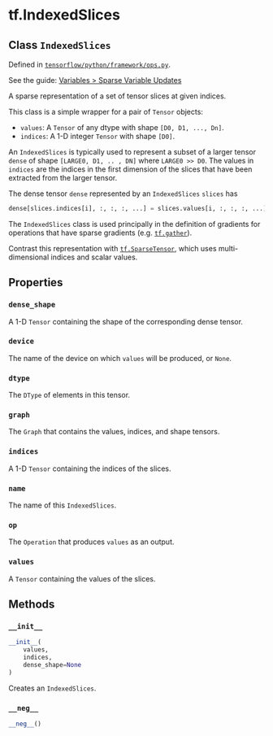 <div itemscope itemtype="http://developers.google.com/ReferenceObject">
<meta itemprop="name" content="tf.IndexedSlices" />
<meta itemprop="property" content="dense_shape"/>
<meta itemprop="property" content="device"/>
<meta itemprop="property" content="dtype"/>
<meta itemprop="property" content="graph"/>
<meta itemprop="property" content="indices"/>
<meta itemprop="property" content="name"/>
<meta itemprop="property" content="op"/>
<meta itemprop="property" content="values"/>
<meta itemprop="property" content="__init__"/>
<meta itemprop="property" content="__neg__"/>
</div>

# tf.IndexedSlices

## Class `IndexedSlices`





Defined in [`tensorflow/python/framework/ops.py`](https://www.tensorflow.org/code/tensorflow/python/framework/ops.py).

See the guide: [Variables > Sparse Variable Updates](../../../api_guides/python/state_ops.md#Sparse_Variable_Updates)

A sparse representation of a set of tensor slices at given indices.

This class is a simple wrapper for a pair of `Tensor` objects:

* `values`: A `Tensor` of any dtype with shape `[D0, D1, ..., Dn]`.
* `indices`: A 1-D integer `Tensor` with shape `[D0]`.

An `IndexedSlices` is typically used to represent a subset of a larger
tensor `dense` of shape `[LARGE0, D1, .. , DN]` where `LARGE0 >> D0`.
The values in `indices` are the indices in the first dimension of
the slices that have been extracted from the larger tensor.

The dense tensor `dense` represented by an `IndexedSlices` `slices` has

```python
dense[slices.indices[i], :, :, :, ...] = slices.values[i, :, :, :, ...]
```

The `IndexedSlices` class is used principally in the definition of
gradients for operations that have sparse gradients
(e.g. <a href="../tf/gather.md"><code>tf.gather</code></a>).

Contrast this representation with
<a href="../tf/SparseTensor.md"><code>tf.SparseTensor</code></a>,
which uses multi-dimensional indices and scalar values.

## Properties

<h3 id="dense_shape"><code>dense_shape</code></h3>

A 1-D `Tensor` containing the shape of the corresponding dense tensor.

<h3 id="device"><code>device</code></h3>

The name of the device on which `values` will be produced, or `None`.

<h3 id="dtype"><code>dtype</code></h3>

The `DType` of elements in this tensor.

<h3 id="graph"><code>graph</code></h3>

The `Graph` that contains the values, indices, and shape tensors.

<h3 id="indices"><code>indices</code></h3>

A 1-D `Tensor` containing the indices of the slices.

<h3 id="name"><code>name</code></h3>

The name of this `IndexedSlices`.

<h3 id="op"><code>op</code></h3>

The `Operation` that produces `values` as an output.

<h3 id="values"><code>values</code></h3>

A `Tensor` containing the values of the slices.



## Methods

<h3 id="__init__"><code>__init__</code></h3>

``` python
__init__(
    values,
    indices,
    dense_shape=None
)
```

Creates an `IndexedSlices`.

<h3 id="__neg__"><code>__neg__</code></h3>

``` python
__neg__()
```





